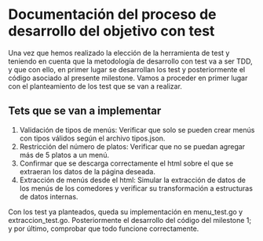 # Documentación del proceso de desarrollo del objetivo con test

Una vez que hemos realizado la elección de la herramienta de test y teniendo en cuenta que la metodología de desarrollo con test va a ser TDD, y que con ello, en primer lugar se desarrollan los test y posteriormente el código asociado al presente milestone. Vamos a proceder en primer lugar con el planteamiento de los test que se van a realizar.

## Tets que se van a implementar
1. Validación de tipos de menús: Verificar que solo se pueden crear menús con tipos válidos según el archivo tipos.json.
2. Restricción del número de platos: Verificar que no se puedan agregar más de 5 platos a un menú.
3. Confirmar que se descarga correctamente el html sobre el que se extraeran los datos de la página deseada. 
4. Extracción de menús desde el html: Simular la extracción de datos de los menús de los comedores y verificar su transformación a estructuras de datos internas.

Con los test ya planteados, queda su implementación en menu_test.go y extraccion_test.go.
Posteriormente el desarrollo del código del milestone 1; y por último, comprobar que todo funcione correctamente.